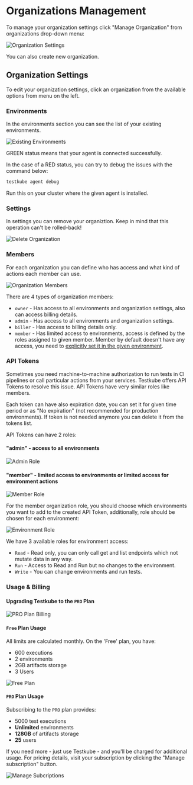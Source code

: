 # Organizations Management


To manage your organization settings click "Manage Organization" from organizations drop-down menu:

![Organization Settings](../../img/org-settings.png)

<!-- ![image](https://user-images.githubusercontent.com/30776/230005688-f88ae2f2-5570-4b25-80e5-ae524a384437.png) -->

You can also create new organization. 


## Organization Settings

To edit your organization settings, click an organization from the available options from menu on the left.

### Environments

In the environments section you can see the list of your existing environments.

![Existing Environments](../../img/existing-environments.png)

<!-- ![image](https://user-images.githubusercontent.com/30776/230006228-70275cca-1365-4d04-8387-725cf87c448b.png) -->

GREEN status means that your agent is connected successfully. 

In the case of a RED status, you can try to debug the issues with the command below:

```sh
testkube agent debug
```

Run this on your cluster where the given agent is installed.



### Settings

In settings you can remove your organiztion. Keep in mind that this operation can't be rolled-back!

![Delete Organization](../../img/delete-org.png)

<!-- ![image](https://user-images.githubusercontent.com/30776/230007193-6d6004c1-57b3-4ea5-9c36-68aa4933ca57.png) -->



### Members

For each organization you can define who has access and what kind of actions each member can use. 

![Organization Members](../../img/org-members.png)

<!-- ![organiation-members](https://user-images.githubusercontent.com/30776/230007820-afbd49b1-b918-42ad-80de-a4d59714c2e6.png)-->


There are 4 types of organization members: 

* `owner` - Has access to all environments and organization settings, also can access billing details.
* `admin` - Has access to all environments and organization settings.
* `biller` - Has access to billing details only.
* `member` - Has limited access to environments, access is defined by the roles assigned to given member. Member by default doesn't have any access, you need to [explicitly set it in the given environment](environment-management.md). 



### API Tokens

Sometimes you need machine-to-machine authorization to run tests in CI pipelines or  call particular actions from your services. 
Testkube offers API Tokens to resolve this issue. API Tokens have very similar roles like members. 

Each token can have also expiration date, you can set it for given time period or as "No expiration" (not recommended for production environments).
If token is not needed anymore you can delete it from the tokens list. 

API Tokens can have 2 roles: 

#### "admin" - access to all environments

![Admin Role](../../img/admin-roles.png)

<!-- ![image](https://user-images.githubusercontent.com/30776/230009462-3dee4b99-3bf4-4b5c-986d-806077b33281.png) -->

#### "member" - limited access to environments or limited access for environment actions 

![Member Role](../../img/member-role.png)

<!-- ![image](https://user-images.githubusercontent.com/30776/230010012-607b69da-24e8-4ec7-8888-f004759a1dd1.png) -->

For the member organization role, you should choose which environments you want to add to the created API Token, additionally, role should be chosen for each 
environment: 

![Environment Role](../../img/environment-role.png)

<!-- ![image](https://user-images.githubusercontent.com/30776/230010190-cacd1798-794f-466e-ac5c-d68801d23ed0.png) -->

We have 3 available roles for environment access: 
* `Read` - Read only, you can only call get and list endpoints which not mutate data in any way.
* `Run` - Access to Read and Run but no changes to the environment.
* `Write` - You can change environments and run tests. 

### Usage & Billing

#### Upgrading Testkube to the `PRO` Plan

![PRO Plan Billing](../../img/pro-plan-billing.png)

<!--![Zrzut ekranu 2023-04-5 o 09 31 43](https://user-images.githubusercontent.com/30776/230012570-7c1a67c9-77a5-4c02-903a-9f0fa93c9279.png)-->

#### `Free` Plan Usage 

All limits are calculated monthly. On the 'Free' plan, you have: 
- 600 executions 
- 2 environments
- 2GB artifacts storage
- 3 Users

![Free Plan](../../img/free-plan.png)

<!-- ![image](https://user-images.githubusercontent.com/30776/230013186-0f5c748d-58fb-4c9c-83df-5210c613ebaa.png) -->



#### `PRO` Plan Usage

Subscribing to the `PRO` plan provides: 
- 5000 test executions
- **Unlimited** environments
- **128GB** of artifacts storage
- **25** users

If you need more - just use Testkube - and you'll be charged for additional usage.
For pricing details, visit your subscription by clicking the "Manage subscription" button. 

![Manage Subcriptions](../../img/manage-subscriptions.png)

<!-- ![image](https://user-images.githubusercontent.com/30776/230013404-444eda20-04e5-4422-99ff-bfb05b4424ba.png) -->


